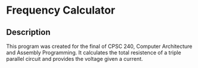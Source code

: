 # Frequency Calculator
## Description
This program was created for the final of CPSC 240, Computer Architecture and Assembly Programming. It calculates the total resistence of a triple parallel circuit and provides the voltage given a current.